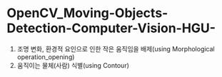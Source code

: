 # OpenCV_Moving-Objects-Detection-Computer-Vision-HGU-
1. 조명 변화, 환경적 요인으로 인한 작은 움직임을 배제(using Morphological operation_opening)
2. 움직이는 물체(사람) 식별(using Contour)
